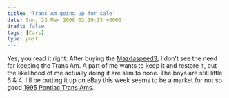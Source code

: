```yaml
---
title: 'Trans Am going up for sale'
date: Sun, 23 Mar 2008 02:10:13 +0000
draft: false
tags: [Cars]
type: post
---
```


Yes, you read it right. After buying the [Mazdaspeed3](http://zeusville.wordpress.com/2008/03/20/2007-mazda-mazdaspeed3/), I don't see the need for keeping the Trans Am. A part of me wants to keep it and restore it, but the likelihood of me actually doing it are slim to none. The boys are still little 6 & 4. I'll be putting it up on eBay this week seems to be a market for not so good [1995 Pontiac Trans Ams](http://cgi.ebay.com/ebaymotors/ws/eBayISAPI.dll?ViewItem&ih=001&sspagename=STRK%3AMEWA%3AIT&viewitem=&item=110234018791&rd=1).